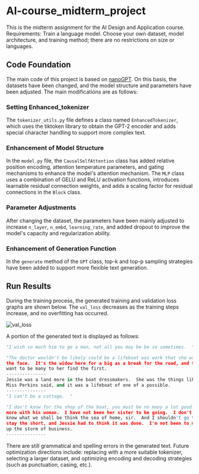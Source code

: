# AI-course_midterm_project

This is the midterm assignment for the AI Design and Application course. Requirements: Train a language model. Choose your own dataset, model architecture, and training method; there are no restrictions on size or languages.

## Code Foundation

The main code of this project is based on [nanoGPT](https://github.com/karpathy/nanoGPT). On this basis, the datasets have been changed, and the model structure and parameters have been adjusted. The main modifications are as follows:

### Setting Enhanced_tokenizer

The `tokenizer_utils.py` file defines a class named `EnhancedTokenizer`, which uses the tiktoken library to obtain the GPT-2 encoder and adds special character handling to support more complex text.

### Enhancement of Model Structure

In the `model.py` file, the `CausalSelfAttention` class has added relative position encoding, attention temperature parameters, and gating mechanisms to enhance the model's attention mechanism. The `MLP` class uses a combination of GELU and ReLU activation functions, introduces learnable residual connection weights, and adds a scaling factor for residual connections in the `Block` class.

### Parameter Adjustments

After changing the dataset, the parameters have been mainly adjusted to increase `n_layer`, `n_embd`, `learning_rate`, and added dropout to improve the model's capacity and regularization ability.

### Enhancement of Generation Function

In the `generate` method of the `GPT` class, top-k and top-p sampling strategies have been added to support more flexible text generation.


## Run Results

During the training process, the generated training and validation loss graphs are shown below. The `val_loss` decreases as the training steps increase, and no overfitting has occurred.

![val_loss](C:\Users\Cecilia\Desktop\nanoGPT\figures\val_loss.png)

A portion of the generated text is displayed as follows:


```python
"I wish so much him to go a man, not all you may be be so sometimes.  "

"The doctor wouldn't be likely could be a lifeboat was work that she was no
the face.  It's the widow here for a big as a break for the road, and they
want to be many to her find the first.
---------------
Jessie was a land more in the boat dressmakers.  She was the things like
Miss Perkins said, and it was a lifeboat of one of a possible.
---------------
"I can't be a cottage.  "

"I don't know for the shop of the boat, you must be no many a lot good
more with his woman.  I have not been her sister to be going.  I don't
know what we shall be think the sea of home, sir.  And I shouldn't go to
stay the short, and Jessie had to think it was done.  I'm not been to make
up the storm of business.
---------------
```

There are still grammatical and spelling errors in the generated text. Future optimization directions include: replacing with a more suitable tokenizer, selecting a larger dataset, and optimizing encoding and decoding strategies (such as punctuation, casing, etc.).
